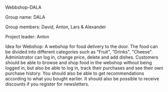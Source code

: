 Webbshop-DALA

Group name: DALA

Group members: David, Anton, Lars & Alexander

Project leader: Anton

Idea for Webshop: A webshop for food delivery to the door. The food can be divided into different categories such as "Fruit", "Drinks", "Cheese". Administrator can log in, change price, delete and add dishes. Customers should be able to browse and shop food in the webshop without being logged in, but also be able to log in, track their purchases and see their own purchase history. You should also be able to get recommendations according to what you bought earlier. It should also be possible to receive discounts if you register for newsletters.
